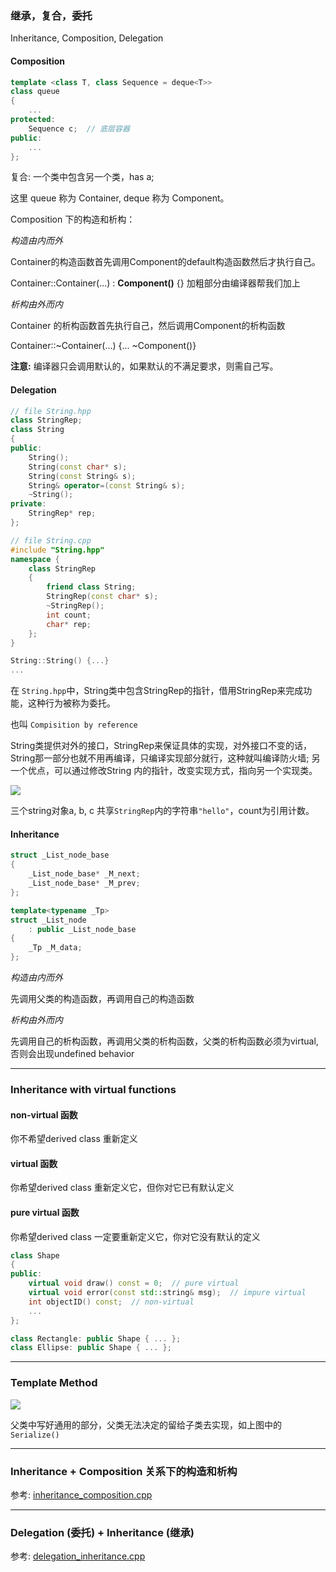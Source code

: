 

### 继承，复合，委托

Inheritance, Composition, Delegation


#### Composition

```cpp
template <class T, class Sequence = deque<T>>
class queue
{
	...
protected:
	Sequence c;  // 底层容器
public:
	...
};
```

复合: 一个类中包含另一个类，has a;

这里 queue 称为 Container, deque 称为 Component。

Composition 下的构造和析构：

*构造由内而外*

Container的构造函数首先调用Component的default构造函数然后才执行自己。

Container::Container(...) : **Component()** {} 加粗部分由编译器帮我们加上

*析构由外而内*

Container 的析构函数首先执行自己，然后调用Component的析构函数

Container::\~Container(...) {... \~Component()}

**注意:** 编译器只会调用默认的，如果默认的不满足要求，则需自己写。


#### Delegation

```cpp
// file String.hpp
class StringRep;
class String
{
public:
	String();
	String(const char* s);
	String(const String& s);
	String& operator=(const String& s);
	~String();
private:
	StringRep* rep;
};
```

```cpp
// file String.cpp
#include "String.hpp"
namespace {
	class StringRep
	{
		friend class String;
		StringRep(const char* s);
		~StringRep();
		int count;
		char* rep;
	};
}

String::String() {...}
...
```

在 `String.hpp`中，String类中包含StringRep的指针，借用StringRep来完成功能，这种行为被称为委托。

也叫 `Compisition by reference`

String类提供对外的接口，StringRep来保证具体的实现，对外接口不变的话，String那一部分也就不用再编译，只编译实现部分就行，这种就叫编译防火墙; 另一个优点，可以通过修改String 内的指针，改变实现方式，指向另一个实现类。


<img src="../../images/string_stringrep.png">

三个string对象a, b, c 共享`StringRep`内的字符串`"hello"`，count为引用计数。

#### Inheritance

```cpp
struct _List_node_base
{
	_List_node_base* _M_next;
	_List_node_base* _M_prev;
};

template<typename _Tp>
struct _List_node
	: public _List_node_base
{
	_Tp _M_data;
};
```

*构造由内而外*

先调用父类的构造函数，再调用自己的构造函数

*析构由外而内*

先调用自己的析构函数，再调用父类的析构函数，父类的析构函数必须为virtual, 否则会出现undefined behavior


------------------------

### Inheritance with virtual functions

#### non-virtual 函数

你不希望derived class 重新定义

#### virtual 函数

你希望derived class 重新定义它，但你对它已有默认定义

#### pure virtual 函数

你希望derived class 一定要重新定义它，你对它没有默认的定义


```cpp
class Shape
{
public:
	virtual void draw() const = 0;  // pure virtual
	virtual void error(const std::string& msg);  // impure virtual
	int objectID() const;  // non-virtual
	...
};

class Rectangle: public Shape { ... };
class Ellipse: public Shape { ... };
```

-------------------------------

### Template Method

<img src="../../images/template_method.png">

父类中写好通用的部分，父类无法决定的留给子类去实现，如上图中的`Serialize()`



---------------------------

### Inheritance + Composition 关系下的构造和析构

参考: <a href="../codes/2. class之间的关系/inheritance_composition.cpp">inheritance_composition.cpp</a>


-----------------------------
### Delegation (委托) + Inheritance (继承)

参考: <a href="../codes/2. class之间的关系/delegation_inheritance.cpp">delegation_inheritance.cpp</a>

